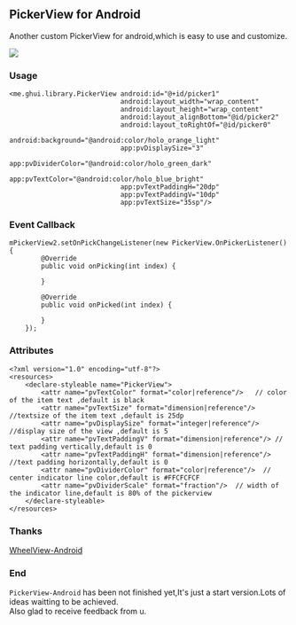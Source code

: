 ## PickerView for Android
Another custom PickerView for android,which is easy to use and customize.

![](http://77g5pl.com1.z0.glb.clouddn.com/imgpickerview-android.gif)

### Usage

	<me.ghui.library.PickerView android:id="@+id/picker1"
								android:layout_width="wrap_content"
								android:layout_height="wrap_content"
								android:layout_alignBottom="@id/picker2"
								android:layout_toRightOf="@id/picker0"
								android:background="@android:color/holo_orange_light"
								app:pvDisplaySize="3"
								app:pvDividerColor="@android:color/holo_green_dark"
								app:pvTextColor="@android:color/holo_blue_bright"
								app:pvTextPaddingH="20dp"
								app:pvTextPaddingV="10dp"
								app:pvTextSize="35sp"/>

### Event Callback
	
	mPickerView2.setOnPickChangeListener(new PickerView.OnPickerListener() {
			@Override
			public void onPicking(int index) {

			}

			@Override
			public void onPicked(int index) {
				
			}
		});

### Attributes
	
	<?xml version="1.0" encoding="utf-8"?>
	<resources>
		<declare-styleable name="PickerView">
			<attr name="pvTextColor" format="color|reference"/>   // color of the item text ,default is black
			<attr name="pvTextSize" format="dimension|reference"/>  //textsize of the item text ,default is 25dp
			<attr name="pvDisplaySize" format="integer|reference"/>  //display size of the view ,default is 5
			<attr name="pvTextPaddingV" format="dimension|reference"/> // text padding vertically,default is 0
			<attr name="pvTextPaddingH" format="dimension|reference"/> //text padding horizontally,default is 0
			<attr name="pvDividerColor" format="color|reference"/>  // center indicator line color,default is #FFCFCFCF
			<attr name="pvDividerScale" format="fraction"/>  // width of the indicator line,default is 80% of the pickerview
		</declare-styleable>
	</resources>

### Thanks
[WheelView-Android](https://github.com/lantouzi/WheelView-Android)

### End
`PickerView-Android` has been not finished yet,It's just a start version.Lots of ideas waitting to be achieved.  
Also glad to receive feedback from u.

